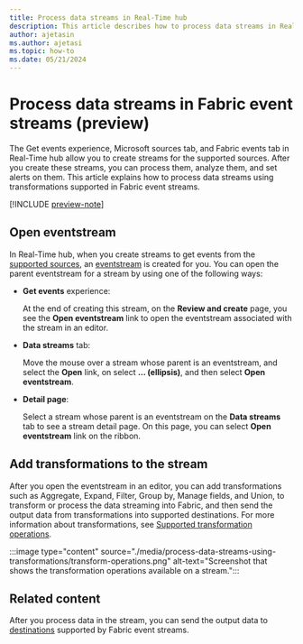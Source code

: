 ```yaml
---
title: Process data streams in Real-Time hub
description: This article describes how to process data streams in Real-Time hub. Process using transformations in eventstreams, add KQL destination to send it to a KQL table and analyze it, and set alerts. 
author: ajetasin
ms.author: ajetasi
ms.topic: how-to
ms.date: 05/21/2024
---
```


# Process data streams in Fabric event streams  (preview)
The Get events experience, Microsoft sources tab, and Fabric events tab in Real-Time hub allow you to create streams for the supported sources. After you create these streams, you can process them, analyze them, and set alerts on them. This article explains how to process data streams using transformations supported in Fabric event streams. 

[!INCLUDE [preview-note](./includes/preview-note.md)]

## Open eventstream
In Real-Time hub, when you create streams to get events from the [supported sources](supported-sources.md), an [eventstream](../real-time-intelligence/event-streams/overview.md) is created for you. You can open the parent eventstream for a stream by using one of the following ways: 

- **Get events** experience:

    At the end of creating this stream, on the **Review and create** page, you see the **Open eventstream** link to open the eventstream associated with the stream in an editor. 
- **Data streams** tab:

    Move the mouse over a stream whose parent is an eventstream, and select the **Open** link, on select **... (ellipsis)**, and then select **Open eventstream**. 
- **Detail page**:

    Select a stream whose parent is an eventstream on the **Data streams** tab to see a stream detail page. On this page, you can select **Open eventstream** link on the ribbon.  

## Add transformations to the stream
After you open the eventstream in an editor, you can add transformations such as Aggregate, Expand, Filter, Group by, Manage fields, and Union, to transform or process the data streaming into Fabric, and then send the output data from transformations into supported destinations. For more information about transformations, see [Supported transformation operations](../real-time-intelligence/event-streams/route-events-based-on-content.md#supported-operations). 

:::image type="content" source="./media/process-data-streams-using-transformations/transform-operations.png" alt-text="Screenshot that shows the transformation operations available on a stream.":::

## Related content
After you process data in the stream, you can send the output data to 
[destinations](../real-time-intelligence/event-streams/add-manage-eventstream-destinations.md)  supported by Fabric event streams. 






